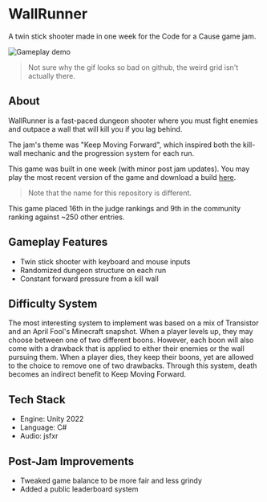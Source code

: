 # WallRunner

A twin stick shooter made in one week for the Code for a Cause game jam.

![Gameplay demo](Media/WallRunner(1).gif)
> Not sure why the gif looks so bad on github, the weird grid isn't actually there.

## About

WallRunner is a fast-paced dungeon shooter where you must fight enemies and outpace a wall that will kill you if you lag behind.

The jam's theme was "Keep Moving Forward", which inspired both the kill-wall mechanic and the progression system for each run.

This game was built in one week (with minor post jam updates). You may play the most recent version of the game and download a build [here](http://bit.ly/42UFdnV).
> Note that the name for this repository is different.

This game placed 16th in the judge rankings and 9th in the community ranking against ~250 other entries.

## Gameplay Features
- Twin stick shooter with keyboard and mouse inputs
- Randomized dungeon structure on each run
- Constant forward pressure from a kill wall

## Difficulty System
The most interesting system to implement was based on a mix of Transistor and an April Fool's Minecraft snapshot.
When a player levels up, they may choose between one of two different boons. However, each boon will also come with a drawback that is applied to either their enemies or the wall pursuing them.
When a player dies, they keep their boons, yet are allowed to the choice to remove one of two drawbacks.
Through this system, death becomes an indirect benefit to Keep Moving Forward.

## Tech Stack
- Engine: Unity 2022
- Language: C#
- Audio: jsfxr

## Post-Jam Improvements
- Tweaked game balance to be more fair and less grindy
- Added a public leaderboard system

